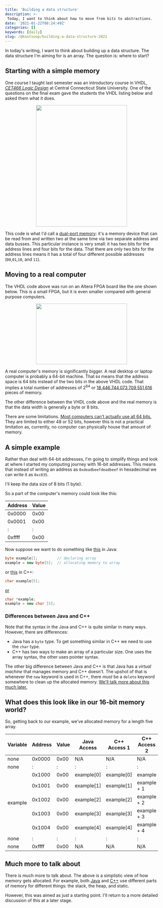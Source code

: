```yaml
---
title: 'Building a data structure'
description: >-
 Today, I want to think about how to move from bits to abstractions.
date: '2021-01-22T08:24:49Z'
categories: []
keywords: [daily]
slug: /@kootsoop/building-a-data-structure-2021
---
```


<meta property="og:image" content="https://kootsoop.github.io/images/aletra_fpga_ep4ce6e22c8n.jpg" />

In today's writing, I want to think about building up a data structure.  The data structure I'm aiming for is an array.  The question is: where to start?

## Starting with a simple memory

One course I taught last semester was an introductory course in VHDL, [*CET466 Logic Design*](https://www2.ccsu.edu/course/CET466) at Central Connecticut State University.  One of the questions on the final exam gave the students the VHDL listing below and asked them what it does.

<p align="center">
<img src="https://kootsoop.github.io/images/vhdl_dual_port_memory.png" width="300" height="400">
</p>

This code is what I'd call a [dual-port memory](https://en.wikipedia.org/wiki/Dual-ported_RAM): it's a memory device that can be read from and written two at the same time via two separate address and data busses. This particular instance is very small: it has two bits for the address lines and four bits for the data. That there are only two bits for the address lines means it has a total of four different possible addresses (`00`,`01`,`10`, and `11`).

## Moving to a real computer

The VHDL code above was run on an Altera FPGA board like the one shown below. This is a small FPGA, but it is even smaller compared with general purpose computers.

<p align="center">
<img src="https://kootsoop.github.io/images/aletra_fpga_ep4ce6e22c8n.jpg" width="300" height="200">
</p>

A real computer's memory is significantly bigger.  A real desktop or laptop computer is probably a 64-bit machine.  That `64` means that the address space is 64 bits instead of the two bits in the above VHDL code.  That implies a total number of addresses of 2<sup>64</sup> or [18,446,744,073,709,551,616](http://www.thealmightyguru.com/Pointless/PowersOf2.html) pieces of memory.

The other difference between the VHDL code above and the real memory is that the data width is generally a byte or 8 bits.

There are some limitations.  [Most computers can't actually use all 64 bits.](https://en.wikipedia.org/wiki/64-bit_computing) They are limited to either 48 or 52 bits, however this is not a practical limitation as, currently, no computer can physically house that amount of memory.

## A simple example

Rather than deal with 64-bit addresses, I'm going to simplify things and look at where I started my computing journey with 16-bit addresses. This means that instead of writing an address as `0xdeadbeefdeadbeef` in hexadecimal we can write it as `0xc035`.

I'll keep the data size of 8 bits (1 byte).

So a part of the computer's memory could look like this:

| Address | Value |
| -- | -- | 
| 0x0000 | 0x00 |
| 0x0001 | 0x00 |
|  :  | : | 
| 0xffff | 0x00 |

Now suppose we want to do something like [this](https://www.geeksforgeeks.org/arrays-in-java/) in Java:

```java
byte example[];    		// declaring array
example = new byte[5];	// allocating memory to array
```
or [this](http://www.cplusplus.com/doc/tutorial/arrays/) in C++:

```c++
char example[5];
```
[or](http://www.cplusplus.com/reference/new/operator%20new[]/)

```c++
char *example;
example = new char [5];
```

### Differences between Java and C++

Note that the syntax in the Java and C++ is quite similar in many ways. However, there are differences:

 * Java has a `byte` type. To get something similar in C++ we need to use the `char` type.
 * C++ has two ways to make an array of a particular size. One uses the array syntax, the other uses pointer syntax.

 The other big difference between Java and C++ is that Java has a *virtual machine* that manages memory and C++ doesn't.  The upshot of that is whenever the `new` keyword is used in C++, there *must* be a `delete` keyword somewhere to clean up the allocated memory.  [We'll talk more about this much later.](https://stackoverflow.com/questions/2321511/what-is-meant-by-resource-acquisition-is-initialization-raii)

## What does this look like in our 16-bit memory world?

So, getting back to our example, we've allocated memory for a length five array.

<table>
    <thead>
        <tr>
            <th>Variable</th>
            <th>Address</th>
            <th>Value</th>
            <th>Java Access</th>
            <th>C++ Access 1</th>
            <th>C++ Access 2</th>
        </tr>
    </thead>
    <tbody>
        <tr>
            <td>none</td>
            <td>0x0000</td>
            <td>0x00</td>
			<td> N/A </td>
			<td> N/A </td>
			<td> N/A </td>
        </tr>	
        <tr>
            <td>none</td>
            <td>:</td>
            <td>:</td>
            <td>:</td>
            <td>:</td>
            <td>:</td>
        </tr>
        <tr>
            <td rowspan=5>example</td>
            <td>0x1000</td>
            <td>0x00</td>
			<td> example[0] </td>
			<td> example[0] </td>
			<td> example </td>
        </tr>
        <tr>
            <td>0x1001</td>
            <td>0x00</td>
			<td> example[1] </td>
			<td> example[1] </td>
			<td> example + 1</td>
        </tr>
        <tr>
            <td>0x1002</td>
            <td>0x00</td>
			<td> example[2] </td>
			<td> example[2] </td>
			<td> example + 2</td>
        </tr>
        <tr>
            <td>0x1003</td>
            <td>0x00</td>
			<td> example[3] </td>
			<td> example[3] </td>
			<td> example + 3 </td>
        </tr>
        <tr>
            <td>0x1004</td>
            <td>0x00</td>
			<td> example[4] </td>
			<td> example[4] </td>
			<td> example + 4 </td>
        </tr>
        <tr>
            <td>none</td>
            <td>:</td>
            <td>:</td>
            <td>:</td>
            <td>:</td>
            <td>:</td>
        </tr>
        <tr>
            <td>none</td>
            <td>0xffff</td>
            <td>0x00</td>
			<td> N/A </td>
			<td> N/A </td>
			<td> N/A </td>
        </tr>
    </tbody>
</table>

## Much more to talk about

There is much more to talk about. The above is a simplistic view of how memory gets allocated. For example, both [Java](https://www.guru99.com/java-stack-heap.html)  and [C++](https://stackoverflow.com/questions/408670/stack-static-and-heap-in-c) use different parts of memory for different things: the stack, the heap, and static.

However, this was aimed as just a starting point.  I'll return to a more detailed discussion of this at a later stage.
